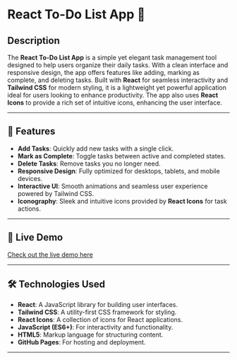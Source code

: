 # React To-Do List App 📝

## **Description**
The **React To-Do List App** is a simple yet elegant task management tool designed to help users organize their daily tasks. With a clean interface and responsive design, the app offers features like adding, marking as complete, and deleting tasks. Built with **React** for seamless interactivity and **Tailwind CSS** for modern styling, it is a lightweight yet powerful application ideal for users looking to enhance productivity. The app also uses **React Icons** to provide a rich set of intuitive icons, enhancing the user interface.

---

## 🌟 Features

- **Add Tasks**: Quickly add new tasks with a single click.
- **Mark as Complete**: Toggle tasks between active and completed states.
- **Delete Tasks**: Remove tasks you no longer need.
- **Responsive Design**: Fully optimized for desktops, tablets, and mobile devices.
- **Interactive UI**: Smooth animations and seamless user experience powered by Tailwind CSS.
- **Iconography**: Sleek and intuitive icons provided by **React Icons** for task actions.

---

## 🚀 Live Demo

[Check out the live demo here](https://rachitmittal1234.github.io/task-manager-react/)

---

## 🛠️ Technologies Used

- **React**: A JavaScript library for building user interfaces.
- **Tailwind CSS**: A utility-first CSS framework for styling.
- **React Icons**: A collection of icons for React applications.
- **JavaScript (ES6+)**: For interactivity and functionality.
- **HTML5**: Markup language for structuring content.
- **GitHub Pages**: For hosting and deployment.

---
